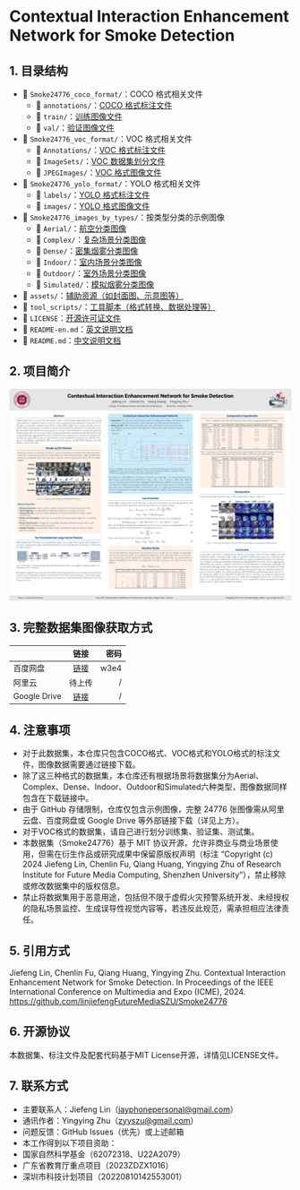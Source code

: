 # Contextual Interaction Enhancement Network for Smoke Detection
## 1. 目录结构
- 📂 `Smoke24776_coco_format/`：COCO 格式相关文件
  - 📂 `annotations/`：[COCO 格式标注文件](./Smoke24776_coco_format/annotations/)
  - 📂 `train/`：[训练图像文件](./Smoke24776_coco_format/val/)
  - 📂 `val/`：[验证图像文件](./Smoke24776_coco_format/train/)
- 📂 `Smoke24776_voc_format/`：VOC 格式相关文件
  - 📂 `Annotations/`：[VOC 格式标注文件](./Smoke24776_voc_format/Annotations/)
  - 📂 `ImageSets/`：[VOC 数据集划分文件](./Smoke24776_voc_format/ImageSets/)
  - 📂 `JPEGImages/`：[VOC 格式图像文件](./Smoke24776_voc_format/JPEGImages/)
- 📂 `Smoke24776_yolo_format/`：YOLO 格式相关文件
  - 📂 `labels/`：[YOLO 格式标注文件](./Smoke24776_yolo_format/labels/)
  - 📂 `images/`：[YOLO 格式图像文件](./Smoke24776_yolo_format/images/)
- 📂 `Smoke24776_images_by_types/`：按类型分类的示例图像
  - 📂 `Aerial/`：[航空分类图像](./Smoke24776_images_by_types/Aerial/)
  - 📂 `Complex/`：[复杂场景分类图像](.Smoke24776_images_by_types/Complex/)
  - 📂 `Dense/`：[密集烟雾分类图像](.Smoke24776_images_by_types/Dense/)
  - 📂 `Indoor/`：[室内场景分类图像](.Smoke24776_images_by_types/Indoor/)
  - 📂 `Outdoor/`：[室外场景分类图像](.Smoke24776_images_by_types/Outdoor/)
  - 📂 `Simulated/`：[模拟烟雾分类图像](.Smoke24776_images_by_types/Simulated/)
- 📂 `assets/`：[辅助资源（如封面图、示意图等）](./assets/)
- 📂 `tool_scripts/`：[工具脚本（格式转换、数据处理等）](./tool_scripts/)
- 📄 `LICENSE`：[开源许可证文件](./LICENSE)
- 📄 `README-en.md`：[英文说明文档](./README-en.md)
- 📄 `README.md`：[中文说明文档](./README.md)
## 2. 项目简介
![Overview of the proposed Smoke24776 Dataset.](./assets/poster.jpg)
<!-- ![Overview of the proposed Smoke24776 Dataset.](./assets/datasetabstract.jpg)
![Overview of the proposed Smoke24776 Dataset.](./assets/network.jpg)
![Overview of the proposed Smoke24776 Dataset.](./assets/replkmodule.jpg)
![Overview of the proposed Smoke24776 Dataset.](./assets/visualization.jpg) -->
## 3. 完整数据集图像获取方式
|    | 链接 |密码|
|:---|:----:|---:|
|百度网盘| [链接](https://pan.baidu.com/s/19hBmTecDicXTmkRSCaET9Q?pwd=w3e4) | w3e4 |
|阿里云|待上传|/|
|Google Drive|[链接](https://drive.google.com/drive/folders/1FiZJ47TS-Ac0mBOfNGM2RChsNcGEXxVl?usp=drive_link)|/|
## 4. 注意事项
- 对于此数据集，本仓库只包含COCO格式、VOC格式和YOLO格式的标注文件，图像数据需要通过链接下载。
- 除了这三种格式的数据集，本仓库还有根据场景将数据集分为Aerial、Complex、Dense、Indoor、Outdoor和Simulated六种类型，图像数据同样包含在下载链接中。
- 由于 GitHub 存储限制，仓库仅包含示例图像，完整 24776 张图像需从阿里云盘、百度网盘或 Google Drive 等外部链接下载（详见上方）。
- 对于VOC格式的数据集，请自己进行划分训练集、验证集、测试集。
- 本数据集（Smoke24776）基于 MIT 协议开源，允许非商业与商业场景使用，但需在衍生作品或研究成果中保留原版权声明（标注 “Copyright (c) 2024 Jiefeng Lin, Chenlin Fu, Qiang Huang, Yingying Zhu of Research Institute for Future Media Computing, Shenzhen University”），禁止移除或修改数据集中的版权信息。
- 禁止将数据集用于恶意用途，包括但不限于虚假火灾预警系统开发、未经授权的隐私场景监控、生成误导性视觉内容等，若违反此规范，需承担相应法律责任。 
## 5. 引用方式
Jiefeng Lin, Chenlin Fu, Qiang Huang, Yingying Zhu. Contextual Interaction Enhancement Network for Smoke Detection. In Proceedings of the IEEE International Conference on Multimedia and Expo (ICME), 2024. https://github.com/linjiefengFutureMediaSZU/Smoke24776
## 6. 开源协议
本数据集、标注文件及配套代码基于MIT License开源，详情见LICENSE文件。
## 7. 联系方式
- 主要联系人：Jiefeng Lin（jayphonepersonal@gmail.com）
- 通讯作者：Yingying Zhu（zyyszu@gmail.com）
- 问题反馈：GitHub Issues（优先）或上述邮箱
- 本工作得到以下项目资助：
- 国家自然科学基金（62072318、U22A2079）
- 广东省教育厅重点项目（2023ZDZX1016）
- 深圳市科技计划项目（20220810142553001）
